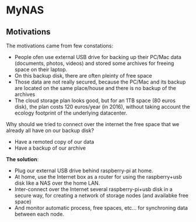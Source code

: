 # MyNAS

## Motivations
The motivations came from few constations:
  - People ofen use external USB drive for backing up their PC/Mac data (documents, photos, videos) and stored some archives for freeing space on their laptop.
  - On this backup disk, there are often pleinty of free space
  - Those data are not really secured, because the PC/Mac and its backup are located on the same place/house and there is no backup of the archives
  - The cloud storage plan looks good, but for an 1TB space (80 euros disk), the plan costs 120 euros/year (in 2016), without taking account the ecology footprint of the underlying datacenter.
  
Why should we tried to connect over the internet the free space that we already all have on our backup disk?
  - Have a remoted copy of our data
  - Have a backup of our archive
  
**The solution**:
  - Plug our external USB drive behind raspberry-pi at home.
  - At home, use the Internet box as a router for using the raspberry+usb disk like a NAS over the home LAN.
  - Inter-connect over the Internet several raspberry-pi+usb disk in a secure way, for creating a network of storage nodes (and availabke free space)
  - And monitor automatic process, free spaces, etc... for synchroning data between each node.
